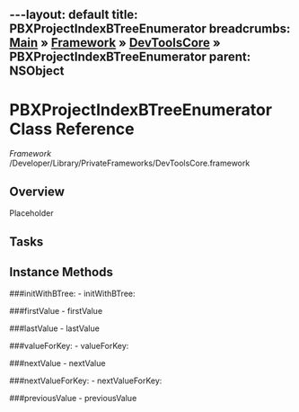 ---layout: default
title: PBXProjectIndexBTreeEnumerator
breadcrumbs: <a href="/index.html">Main</a> &raquo; <a href="/Frameworks.html">Framework</a> &raquo; <a href="/Frameworks/DevToolsCore.html">DevToolsCore</a> &raquo; PBXProjectIndexBTreeEnumerator
parent: NSObject 
---
# PBXProjectIndexBTreeEnumerator Class Reference

*Framework* /Developer/Library/PrivateFrameworks/DevToolsCore.framework

## Overview

Placeholder

## Tasks

## Instance Methods

<a name="-initWithBTree:"></a>
###initWithBTree:
    - initWithBTree:

<a name="-firstValue"></a>
###firstValue
    - firstValue

<a name="-lastValue"></a>
###lastValue
    - lastValue

<a name="-valueForKey:"></a>
###valueForKey:
    - valueForKey:

<a name="-nextValue"></a>
###nextValue
    - nextValue

<a name="-nextValueForKey:"></a>
###nextValueForKey:
    - nextValueForKey:

<a name="-previousValue"></a>
###previousValue
    - previousValue

